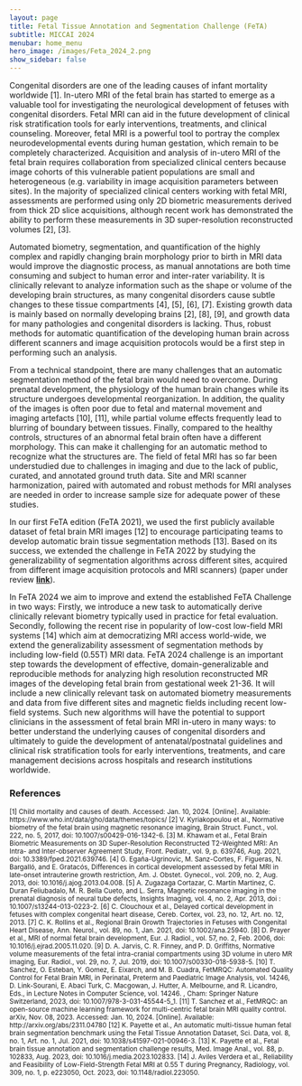 ```yaml
---
layout: page
title: Fetal Tissue Annotation and Segmentation Challenge (FeTA)
subtitle: MICCAI 2024
menubar: home_menu
hero_image: /images/Feta_2024_2.png
show_sidebar: false
---
```




Congenital disorders are one of the leading causes of infant mortality worldwide [1]. In-utero MRI of the fetal brain has started to emerge as a valuable tool for investigating the neurological development of fetuses with congenital disorders. Fetal MRI can aid in the future development of clinical risk stratification tools for early interventions, treatments, and clinical counseling. Moreover, fetal MRI is a powerful tool to portray the complex neurodevelopmental events during human gestation, which remain to be completely characterized. Acquisition and analysis of in-utero MRI of the fetal brain requires collaboration from specialized clinical centers because image cohorts of this vulnerable patient populations are small and heterogeneous (e.g. variability in image acquisition parameters between sites). In the majority of specialized clinical centers working with fetal MRI, assessments are performed using only 2D biometric measurements derived from thick 2D slice acquisitions, although recent work has demonstrated the ability to perform these measurements in 3D super-resolution reconstructed volumes [2], [3].  

Automated biometry, segmentation, and quantification of the highly complex and rapidly changing brain morphology prior to birth in MRI data would improve the diagnostic process, as manual annotations are both time consuming and subject to human error and inter-rater variability. It is clinically relevant to analyze information such as the shape or volume of the developing brain structures, as many congenital disorders cause subtle changes to these tissue compartments [4], [5], [6], [7]. Existing growth data is mainly based on normally developing brains [2], [8], [9], and growth data for many pathologies and congenital disorders is lacking. Thus, robust methods for automatic quantification of the developing human brain across different scanners and image acquisition protocols would be a first step in performing such an analysis. 

From a technical standpoint, there are many challenges that an automatic segmentation method of the fetal brain would need to overcome. During prenatal development, the physiology of the human brain changes while its structure undergoes developmental reorganization. In addition, the quality of the images is often poor due to fetal and maternal movement and imaging artefacts [10], [11], while partial volume effects frequently lead to blurring of boundary between tissues. Finally, compared to the healthy controls, structures of an abnormal fetal brain often have a different morphology. This can make it challenging for an automatic method to recognize what the structures are. The field of fetal MRI has so far been understudied due to challenges in imaging and due to the lack of public, curated, and annotated ground truth data. Site and MRI scanner harmonization, paired with automated and robust methods for MRI analyses are needed in order to increase sample size for adequate power of these studies.   

In our first FeTA edition (FeTA 2021), we used the first publicly available dataset of fetal brain MRI images [12] to encourage participating teams to develop automatic brain tissue segmentation methods [13]. Based on its success, we extended the challenge in FeTA 2022 by studying the generalizability of segmentation algorithms across different sites, acquired from different image acquisition protocols and MRI scanners) (paper under review [**link**](https://arxiv.org/abs/2402.09463)). 

In FeTA 2024 we aim to improve and extend the established FeTA Challenge in two ways: Firstly, we introduce a new task to automatically derive clinically relevant biometry typically used in practice for fetal evaluation. Secondly, following the recent rise in popularity of low-cost low-field MRI systems [14] which aim at democratizing MRI access world-wide, we extend the generalizability assessment of segmentation methods by including low-field (0.55T) MRI data. FeTA 2024 challenge is an important step towards the development of effective, domain-generalizable and reproducible methods for analyzing high resolution reconstructed MR images of the developing fetal brain from gestational week 21-36. It will include a new clinically relevant task on automated biometry measurements and data from five different sites and magnetic fields including recent low-field systems. Such new algorithms will have the potential to support clinicians in the assessment of fetal brain MRI in-utero in many ways: to better understand the underlying causes of congenital disorders and ultimately to guide the development of antenatal/postnatal guidelines and clinical risk stratification tools for early interventions, treatments, and care management decisions across hospitals and research institutions worldwide.    





### References
<small>
[1] Child mortality and causes of death. Accessed: Jan. 10, 2024. [Online]. Available: https://www.who.int/data/gho/data/themes/topics/  
[2] V. Kyriakopoulou et al., Normative biometry of the fetal brain using magnetic resonance imaging, Brain Struct. Funct., vol. 222, no. 5, 2017, doi: 10.1007/s00429-016-1342-6.   
[3] M. Khawam et al., Fetal Brain Biometric Measurements on 3D Super-Resolution Reconstructed T2-Weighted MRI: An Intra- and Inter-observer Agreement Study, Front. Pediatr., vol. 9, p. 639746, Aug. 2021, doi: 10.3389/fped.2021.639746.  
[4] G. Egaña-Ugrinovic, M. Sanz-Cortes, F. Figueras, N. Bargalló, and E. Gratacós, Differences in cortical development assessed by fetal MRI in late-onset intrauterine growth restriction, Am. J. Obstet. Gynecol., vol. 209, no. 2, Aug. 2013, doi: 10.1016/j.ajog.2013.04.008.  
[5] A. Zugazaga Cortazar, C. Martín Martinez, C. Duran Feliubadalo, M. R. Bella Cueto, and L. Serra, Magnetic resonance imaging in the prenatal diagnosis of neural tube defects, Insights Imaging, vol. 4, no. 2, Apr. 2013, doi : 10.1007/s13244-013-0223-2.  
[6] C. Clouchoux et al., Delayed cortical development in fetuses with complex congenital heart disease, Cereb. Cortex, vol. 23, no. 12, Art. no. 12, 2013.  
[7] C. K. Rollins et al., Regional Brain Growth Trajectories in Fetuses with Congenital Heart Disease, Ann. Neurol., vol. 89, no. 1, Jan. 2021, doi: 10.1002/ana.25940.  
[8] D. Prayer et al., MRI of normal fetal brain development, Eur. J. Radiol., vol. 57, no. 2, Feb. 2006, doi: 10.1016/j.ejrad.2005.11.020.  
[9] D. A. Jarvis, C. R. Finney, and P. D. Griffiths, Normative volume measurements of the fetal intra-cranial compartments using 3D volume in utero MR imaging, Eur. Radiol., vol. 29, no. 7, Jul. 2019, doi: 10.1007/s00330-018-5938-5.  
[10] T. Sanchez, O. Esteban, Y. Gomez, E. Eixarch, and M. B. Cuadra, FetMRQC: Automated Quality Control for Fetal Brain MRI, in Perinatal, Preterm and Paediatric Image Analysis, vol. 14246, D. Link-Sourani, E. Abaci Turk, C. Macgowan, J. Hutter, A. Melbourne, and R. Licandro, Eds., in Lecture Notes in Computer Science, vol. 14246. , Cham: Springer Nature Switzerland, 2023, doi: 10.1007/978-3-031-45544-5_1.  
[11] T. Sanchez et al., FetMRQC: an open-source machine learning framework for multi-centric fetal brain MRI quality control. arXiv, Nov. 08, 2023. Accessed: Jan. 10, 2024. [Online]. Available: http://arxiv.org/abs/2311.04780  
[12] K. Payette et al., An automatic multi-tissue human fetal brain segmentation benchmark using the Fetal Tissue Annotation Dataset, Sci. Data, vol. 8, no. 1, Art. no. 1, Jul. 2021, doi: 10.1038/s41597-021-00946-3.  
[13] K. Payette et al., Fetal brain tissue annotation and segmentation challenge results, Med. Image Anal., vol. 88, p. 102833, Aug. 2023, doi: 10.1016/j.media.2023.102833.  
[14] J. Aviles Verdera et al., Reliability and Feasibility of Low-Field-Strength Fetal MRI at 0.55 T during Pregnancy, Radiology, vol. 309, no. 1, p. e223050, Oct. 2023, doi: 10.1148/radiol.223050. 
</small>
